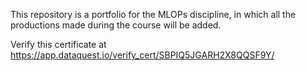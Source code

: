 This repository is a portfolio for the MLOPs discipline, in which all the productions made during the course will be added.

Verify this certificate at https://app.dataquest.io/verify_cert/SBPIQ5JGARH2X8QQSF9Y/
